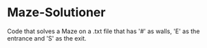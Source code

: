 # Maze-Solutioner
Code that solves a Maze on a .txt file that has '#' as walls, 'E' as the entrance and 'S' as the exit.
